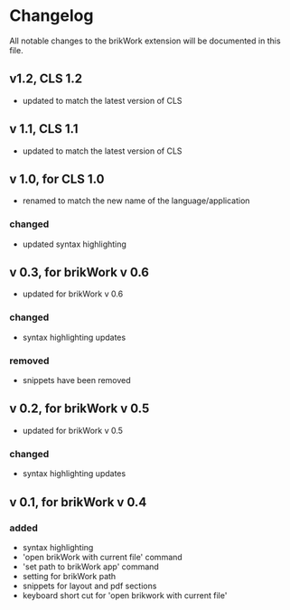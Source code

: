 # Changelog

All notable changes to the brikWork extension will be documented in this file.

## v1.2, CLS 1.2
 - updated to match the latest version of CLS

## v 1.1, CLS 1.1
 - updated to match the latest version of CLS


## v 1.0, for CLS 1.0
 - renamed to match the new name of the language/application
### changed
 - updated syntax highlighting


## v 0.3, for brikWork v 0.6
 - updated for brikWork v 0.6
### changed
 - syntax highlighting updates
### removed
 - snippets have been removed


## v 0.2, for brikWork v 0.5
 - updated for brikWork v 0.5
### changed
 - syntax highlighting updates

## v 0.1, for brikWork v 0.4
### added
- syntax highlighting
- 'open brikWork with current file' command
- 'set path to brikWork app' command
- setting for brikWork path
- snippets for layout and pdf sections
- keyboard short cut for 'open brikwork with current file'
